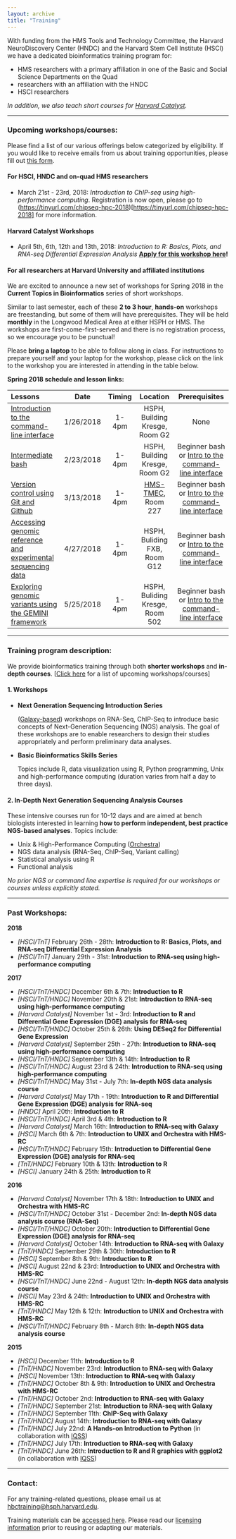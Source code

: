```yaml
---
layout: archive
title: "Training"
---
```


With funding from the HMS Tools and Technology Committee, the Harvard NeuroDiscovery Center (HNDC) and the Harvard Stem Cell Institute (HSCI) we have a dedicated bioinformatics training program for:

- HMS researchers with a primary affiliation in one of the Basic and Social Science Departments on the Quad 
- researchers with an affiliation with the HNDC
- HSCI researchers 

*In addition, we also teach short courses for [Harvard Catalyst](http://catalyst.harvard.edu/services/bioinformatics-workshops/).*

***

### Upcoming workshops/courses:

Please find a list of our various offerings below categorized by eligibility. If you would like to receive emails from us about training opportunities, please fill out [this form](https://harvard.az1.qualtrics.com/jfe/form/SV_6nGqk2i8RUi2oN7). 

#### For HSCI, HNDC and on-quad HMS researchers

* March 21st - 23rd, 2018: *Introduction to ChIP-seq using high-performance computing*. Registration is now open, please go to (https://tinyurl.com/chipseq-hpc-2018)[https://tinyurl.com/chipseq-hpc-2018] for more information.

#### Harvard Catalyst Workshops

* April 5th, 6th, 12th and 13th, 2018: *Introduction to R: Basics, Plots, and RNA-seq Differential Expression Analysis* **[Apply for this workshop here](https://catalyst.harvard.edu/services/bioinformatics-workshops/intro-to-r.html)!**

#### For all researchers at Harvard University and affiliated institutions

We are excited to announce a new set of workshops for Spring 2018 in the **Current Topics in Bioinformatics** series of short workshops. 

Similar to last semester, each of these **2 to 3 hour**, **hands-on** workshops are freestanding, but some of them will have prerequisites. They will be held **monthly** in the Longwood Medical Area at either HSPH or HMS. The workshops are first-come-first-served and there is no registration process, so we encourage you to be punctual! 

Please **bring a laptop** to be able to follow along in class. For instructions to prepare yourself and your laptop for the workshop, please click on the link to the workshop you are interested in attending in the table below.

**Spring 2018 schedule and lesson links:**

| Lessons | Date |   Timing   | Location | Prerequisites |
|:----------|:----------:|:---------:|:----------:|:----------:|
| [Introduction to the command-line interface](https://hbctraining.github.io/Training-modules/Intro_shell/) | 1/26/2018 | 1-4pm | HSPH, Building Kresge, Room G2 | None |
| [Intermediate bash](https://hbctraining.github.io/Training-modules/Intermediate_shell/) | 2/23/2018 | 1-4pm | HSPH, Building Kresge, Room G2 | Beginner bash or [Intro to the command-line interface](https://hbctraining.github.io/Training-modules/Intro_shell/) |
| [Version control using Git and Github](https://hbctraining.github.io/Training-modules/Git-Github) | 3/13/2018 | 1-4pm | [HMS-TMEC](https://goo.gl/maps/8SrsY7F3rSp), Room 227 | Beginner bash or [Intro to the command-line interface](https://hbctraining.github.io/Training-modules/Intro_shell/) |
| [Accessing genomic reference and experimental sequencing data](https://hbctraining.github.io/Training-modules/Accessing_public_genomic_data) | 4/27/2018 | 1-4pm | HSPH, Buliding FXB, Room G12 | Beginner bash or [Intro to the command-line interface](https://hbctraining.github.io/Training-modules/Intro_shell/) |
| [Exploring genomic variants using the GEMINI framework](https://hbctraining.github.io/Training-modules/Exploring_variants_with_GEMINI) | 5/25/2018 | 1-4pm | HSPH, Buliding Kresge, Room 502 | Beginner bash or [Intro to the command-line interface](https://hbctraining.github.io/Training-modules/Intro_shell/) |

***

### Training program description:

We provide bioinformatics training through both **shorter workshops** and **in-depth courses**. [[Click here](http://bioinformatics.sph.harvard.edu/training/#upcoming-workshopscourses) for a list of upcoming workshops/courses]

#### 1. Workshops 

* **Next Generation Sequencing Introduction Series**

	([Galaxy-based](https://wiki.galaxyproject.org/)) workshops on RNA-Seq, ChIP-Seq to introduce basic concepts of Next-Generation Sequencing (NGS) analysis. The goal of these workshops are to enable researchers to design their studies appropriately and perform preliminary data analyses.

* **Basic Bioinformatics Skills Series**	

	Topics include R, data visualization using R, Python programming, Unix and high-performance computing (duration varies from half a day to three days).

#### 2.  In-Depth Next Generation Sequencing Analysis Courses

These intensive courses run for 10-12 days and are aimed at bench biologists interested in learning **how to perform independent, best practice NGS-based analyses**. Topics include:

- Unix & High-Performance Computing ([Orchestra](https://rc.hms.harvard.edu/#orchestra))
- NGS data analysis (RNA-Seq, ChIP-Seq, Variant calling)
- Statistical analysis using R
- Functional analysis

*No prior NGS or command line expertise is required for our workshops or courses unless explicitly stated.*
		
***

### Past Workshops:

**2018**
  
* *[HSCI/TnT]* February 26th - 28th: **Introduction to R: Basics, Plots, and RNA-seq Differential Expression Analysis**
* *[HSCI/TnT]* January 29th - 31st: **Introduction to RNA-seq using high-performance computing**

**2017**

* *[HSCI/TnT/HNDC]* December 6th & 7th: **Introduction to R**
* *[HSCI/TnT/HNDC]* November 20th & 21st: **Introduction to RNA-seq using high-performance computing**
* *[Harvard Catalyst]* November 1st - 3rd: **Introduction to R and Differential Gene Expression (DGE) analysis for RNA-seq**
* *[HSCI/TnT/HNDC]* October 25th & 26th: **Using DESeq2 for Differential Gene Expression**
* *[Harvard Catalyst]* September 25th - 27th: **Introduction to RNA-seq using high-performance computing**
* *[HSCI/TnT/HNDC]* September 13th & 14th: **Introduction to R**
* *[HSCI/TnT/HNDC]* August 23rd & 24th: **Introduction to RNA-seq using high-performance computing**
* *[HSCI/TnT/HNDC]* May 31st - July 7th: **In-depth NGS data analysis course**
* *[Harvard Catalyst]* May 17th - 19th: **Introduction to R and Differential Gene Expression (DGE) analysis for RNA-seq**
* *[HNDC]* April 20th: **Introduction to R**
* *[HSCI/TnT/HNDC]* April 3rd & 4th: **Introduction to R**
* *[Harvard Catalyst]* March 16th: **Introduction to RNA-seq with Galaxy**
* *[HSCI]* March 6th & 7th: **Introduction to UNIX and Orchestra with HMS-RC**
* *[HSCI/TnT/HNDC]* February 15th: **Introduction to Differential Gene Expression (DGE) analysis for RNA-seq**
* *[TnT/HNDC]* February 10th & 13th: **Introduction to R**
* *[HSCI]* January 24th & 25th: **Introduction to R**

**2016**

* *[Harvard Catalyst]* November 17th & 18th: **Introduction to UNIX and Orchestra with HMS-RC**
* *[HSCI/TnT/HNDC]* October 31st - December 2nd: **In-depth NGS data analysis course (RNA-Seq)**
* *[HSCI/TnT/HNDC]* October 20th: **Introduction to Differential Gene Expression (DGE) analysis for RNA-seq**
* *[Harvard Catalyst]* October 14th: **Introduction to RNA-seq with Galaxy**
* *[TnT/HNDC]* September 29th & 30th: **Introduction to R**
* *[HSCI]* September 8th & 9th: **Introduction to R**
* *[HSCI]* August 22nd & 23rd: **Introduction to UNIX and Orchestra with HMS-RC**
* *[HSCI/TnT/HNDC]* June 22nd - August 12th: **In-depth NGS data analysis course**
* *[HSCI]* May 23rd & 24th: **Introduction to UNIX and Orchestra with HMS-RC**
* *[TnT/HNDC]* May 12th & 12th: **Introduction to UNIX and Orchestra with HMS-RC**
* *[HSCI/TnT/HNDC]* February 8th - March 8th: **In-depth NGS data analysis course**

**2015**

* *[HSCI]* December 11th: **Introduction to R**
* *[TnT/HNDC]* November 23rd: **Introduction to RNA-seq with Galaxy**
* *[HSCI]* November 13th: **Introduction to RNA-seq with Galaxy**
* *[TnT/HNDC]* October 8th & 9th: **Introduction to UNIX and Orchestra with HMS-RC**
* *[TnT/HNDC]* October 2nd: **Introduction to RNA-seq with Galaxy**
* *[TnT/HNDC]* September 21st: **Introduction to RNA-seq with Galaxy**
* *[TnT/HNDC]* September 11th: **ChIP-Seq with Galaxy**
* *[TnT/HNDC]* August 14th: **Introduction to RNA-seq with Galaxy**
* *[TnT/HNDC]* July 22nd: **A Hands-on Introduction to Python** (in collaboration with [IQSS](http://www.iq.harvard.edu/))
* *[TnT/HNDC]* July 17th: **Introduction to RNA-seq with Galaxy**
* *[TnT/HNDC]* June 26th: **Introduction to R and R graphics with ggplot2** (in collaboration with [IQSS](http://www.iq.harvard.edu/))

***

### Contact:

For any training-related questions, please email us at [hbctraining@hsph.harvard.edu](mailto:hbctraining@hsph.harvard.edu).

Training materials can be [accessed here](https://hbctraining.github.io/main/). Please read our [licensing information](https://hbctraining.github.io/main/license) prior to reusing or adapting our materials.

